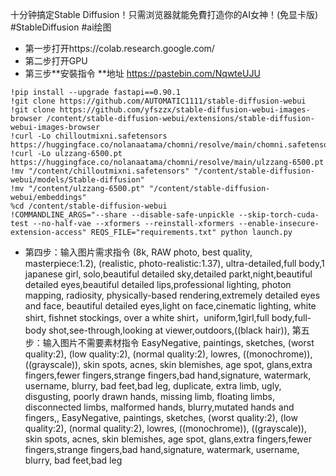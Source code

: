 十分钟搞定Stable Diffusion！只需浏览器就能免費打造你的AI女神！(免显卡版) #StableDiffusion #ai绘图
- 第一步打开https://colab.research.google.com/
- 第二步打开GPU
- 第三步**安裝指令 **地址
https://pastebin.com/NqwteUJU


```
!pip install --upgrade fastapi==0.90.1
!git clone https://github.com/AUTOMATIC1111/stable-diffusion-webui
!git clone https://github.com/yfszzx/stable-diffusion-webui-images-browser /content/stable-diffusion-webui/extensions/stable-diffusion-webui-images-browser
!curl -Lo chilloutmixni.safetensors https://huggingface.co/nolanaatama/chomni/resolve/main/chomni.safetensors
!curl -Lo ulzzang-6500.pt https://huggingface.co/nolanaatama/chomni/resolve/main/ulzzang-6500.pt
!mv "/content/chilloutmixni.safetensors" "/content/stable-diffusion-webui/models/Stable-diffusion"
!mv "/content/ulzzang-6500.pt" "/content/stable-diffusion-webui/embeddings"
%cd /content/stable-diffusion-webui
!COMMANDLINE_ARGS="--share --disable-safe-unpickle --skip-torch-cuda-test --no-half-vae --xformers --reinstall-xformers --enable-insecure-extension-access" REQS_FILE="requirements.txt" python launch.py
```

- 第四步：输入图片需求指令
(8k, RAW photo, best quality, masterpiece:1.2), (realistic, photo-realistic:1.37), ultra-detailed,full body,1 japanese girl, solo,beautiful detailed sky,detailed parkt,night,beautiful detailed eyes,beautiful detailed lips,professional lighting, photon mapping, radiosity, physically-based rendering,extremely detailed eyes and face, beautiful detailed eyes,light on face,cinematic lighting, white shirt, fishnet stockings, over a white shirt，uniform,1girl,full body,full-body shot,see-through,looking at viewer,outdoors,((black hair)),
第五步：输入图片不需要素材指令
EasyNegative, paintings, sketches, (worst quality:2), (low quality:2), (normal quality:2), lowres, ((monochrome)), ((grayscale)), skin spots, acnes, skin blemishes, age spot, glans,extra fingers,fewer fingers,strange fingers,bad hand,signature, watermark, username, blurry, bad feet,bad leg, duplicate, extra limb, ugly, disgusting, poorly drawn hands, missing limb, floating limbs, disconnected limbs, malformed hands, blurry,mutated hands and fingers,, EasyNegative, paintings, sketches, (worst quality:2), (low quality:2), (normal quality:2), lowres, ((monochrome)), ((grayscale)), skin spots, acnes, skin blemishes, age spot, glans,extra fingers,fewer fingers,strange fingers,bad hand,signature, watermark, username, blurry, bad feet,bad leg


